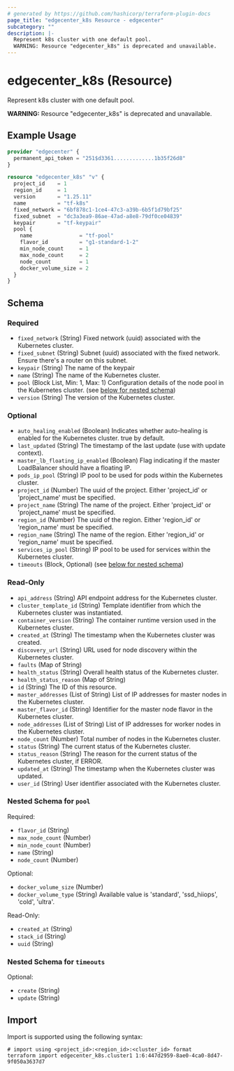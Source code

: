 ```yaml
---
# generated by https://github.com/hashicorp/terraform-plugin-docs
page_title: "edgecenter_k8s Resource - edgecenter"
subcategory: ""
description: |-
  Represent k8s cluster with one default pool.
  WARNING: Resource "edgecenter_k8s" is deprecated and unavailable.
---
```


# edgecenter_k8s (Resource)

Represent k8s cluster with one default pool. 

 **WARNING:** Resource "edgecenter_k8s" is deprecated and unavailable.

## Example Usage

```terraform
provider "edgecenter" {
  permanent_api_token = "251$d3361.............1b35f26d8"
}

resource "edgecenter_k8s" "v" {
  project_id    = 1
  region_id     = 1
  version       = "1.25.11"
  name          = "tf-k8s"
  fixed_network = "6bf878c1-1ce4-47c3-a39b-6b5f1d79bf25"
  fixed_subnet  = "dc3a3ea9-86ae-47ad-a8e8-79df0ce04839"
  keypair       = "tf-keypair"
  pool {
    name               = "tf-pool"
    flavor_id          = "g1-standard-1-2"
    min_node_count     = 1
    max_node_count     = 2
    node_count         = 1
    docker_volume_size = 2
  }
}
```

<!-- schema generated by tfplugindocs -->
## Schema

### Required

- `fixed_network` (String) Fixed network (uuid) associated with the Kubernetes cluster.
- `fixed_subnet` (String) Subnet (uuid) associated with the fixed network. Ensure there's a router on this subnet.
- `keypair` (String) The name of the keypair
- `name` (String) The name of the Kubernetes cluster.
- `pool` (Block List, Min: 1, Max: 1) Configuration details of the node pool in the Kubernetes cluster. (see [below for nested schema](#nestedblock--pool))
- `version` (String) The version of the Kubernetes cluster.

### Optional

- `auto_healing_enabled` (Boolean) Indicates whether auto-healing is enabled for the Kubernetes cluster. true by default.
- `last_updated` (String) The timestamp of the last update (use with update context).
- `master_lb_floating_ip_enabled` (Boolean) Flag indicating if the master LoadBalancer should have a floating IP.
- `pods_ip_pool` (String) IP pool to be used for pods within the Kubernetes cluster.
- `project_id` (Number) The uuid of the project. Either 'project_id' or 'project_name' must be specified.
- `project_name` (String) The name of the project. Either 'project_id' or 'project_name' must be specified.
- `region_id` (Number) The uuid of the region. Either 'region_id' or 'region_name' must be specified.
- `region_name` (String) The name of the region. Either 'region_id' or 'region_name' must be specified.
- `services_ip_pool` (String) IP pool to be used for services within the Kubernetes cluster.
- `timeouts` (Block, Optional) (see [below for nested schema](#nestedblock--timeouts))

### Read-Only

- `api_address` (String) API endpoint address for the Kubernetes cluster.
- `cluster_template_id` (String) Template identifier from which the Kubernetes cluster was instantiated.
- `container_version` (String) The container runtime version used in the Kubernetes cluster.
- `created_at` (String) The timestamp when the Kubernetes cluster was created.
- `discovery_url` (String) URL used for node discovery within the Kubernetes cluster.
- `faults` (Map of String)
- `health_status` (String) Overall health status of the Kubernetes cluster.
- `health_status_reason` (Map of String)
- `id` (String) The ID of this resource.
- `master_addresses` (List of String) List of IP addresses for master nodes in the Kubernetes cluster.
- `master_flavor_id` (String) Identifier for the master node flavor in the Kubernetes cluster.
- `node_addresses` (List of String) List of IP addresses for worker nodes in the Kubernetes cluster.
- `node_count` (Number) Total number of nodes in the Kubernetes cluster.
- `status` (String) The current status of the Kubernetes cluster.
- `status_reason` (String) The reason for the current status of the Kubernetes cluster, if ERROR.
- `updated_at` (String) The timestamp when the Kubernetes cluster was updated.
- `user_id` (String) User identifier associated with the Kubernetes cluster.

<a id="nestedblock--pool"></a>
### Nested Schema for `pool`

Required:

- `flavor_id` (String)
- `max_node_count` (Number)
- `min_node_count` (Number)
- `name` (String)
- `node_count` (Number)

Optional:

- `docker_volume_size` (Number)
- `docker_volume_type` (String) Available value is 'standard', 'ssd_hiiops', 'cold', 'ultra'.

Read-Only:

- `created_at` (String)
- `stack_id` (String)
- `uuid` (String)


<a id="nestedblock--timeouts"></a>
### Nested Schema for `timeouts`

Optional:

- `create` (String)
- `update` (String)

## Import

Import is supported using the following syntax:

```shell
# import using <project_id>:<region_id>:<cluster_id> format
terraform import edgecenter_k8s.cluster1 1:6:447d2959-8ae0-4ca0-8d47-9f050a3637d7
```
